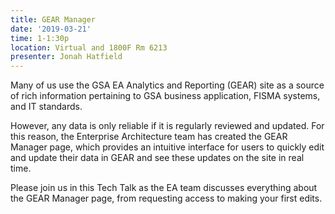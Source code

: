```yaml
---
title: GEAR Manager
date: '2019-03-21'
time: 1-1:30p
location: Virtual and 1800F Rm 6213
presenter: Jonah Hatfield
---
```


Many of us use the GSA EA Analytics and Reporting (GEAR) site as a source of rich information pertaining to GSA business application, FISMA systems, and IT standards.

However, any data is only reliable if it is regularly reviewed and updated. For this reason, the Enterprise Architecture team has created the GEAR Manager page, which provides an intuitive interface for users to quickly edit and update their data in GEAR and see these updates on the site in real time.

Please join us in this Tech Talk as the EA team discusses everything about the GEAR Manager page, from requesting access to making your first edits.

